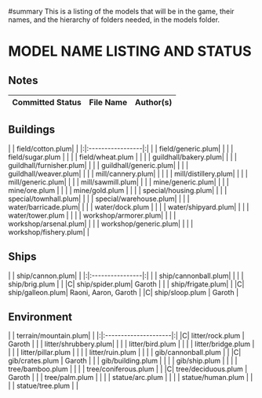 ﻿#summary This is a listing of the models that will be in the game, their names, and the hierarchy of folders needed, in the models folder.

# MODEL NAME LISTING AND STATUS #

## Notes ##

|Committed Status | File Name | Author(s) |
|:----------------|:----------|:----------|

## Buildings ##

| | field/cotton.plum| |
|:|:-----------------|:|
| | field/generic.plum| |
| | field/sugar.plum | |
| | field/wheat.plum | |
| | guildhall/bakery.plum| |
| | guildhall/furnisher.plum| |
| | guildhall/generic.plum| |
| | guildhall/weaver.plum| |
| | mill/cannery.plum| | |
| | mill/distillery.plum| |
| | mill/generic.plum| |
| | mill/sawmill.plum| |
| | mine/generic.plum| |
| | mine/ore.plum    | |
| | mine/gold.plum   | |
| | special/housing.plum| |
| | special/townhall.plum| |
| | special/warehouse.plum| |
| | water/barricade.plum| |
| | water/dock.plum  | |
| | water/shipyard.plum| |
| | water/tower.plum | |
| | workshop/armorer.plum| |
| | workshop/arsenal.plum| |
| | workshop/generic.plum| |
| | workshop/fishery.plum| |

## Ships ##

| | ship/cannon.plum| |
|:|:----------------|:|
| | ship/cannonball.plum| |
| | ship/brig.plum  | |
|C| ship/spider.plum| Garoth |
| | ship/frigate.plum| |
|C| ship/galleon.plum| Raoni, Aaron, Garoth |
|C| ship/sloop.plum | Garoth |

## Environment ##

| | terrain/mountain.plum| |
|:|:---------------------|:|
|C| litter/rock.plum     | Garoth |
| | litter/shrubbery.plum| |
| | litter/bird.plum     | |
| | litter/bridge.plum   | |
| | litter/pillar.plum   | |
| | litter/ruin.plum     | |
| | gib/cannonball.plum  | |
|C| gib/crates.plum      | Garoth |
| | gib/building.plum    | |
| | gib/ship.plum        | |
| | tree/bamboo.plum     | |
| | tree/coniferous.plum | |
|C| tree/deciduous.plum  | Garoth |
| | tree/palm.plum       | |
| | statue/arc.plum      | |
| | statue/human.plum    | |
| | statue/tree.plum     | |